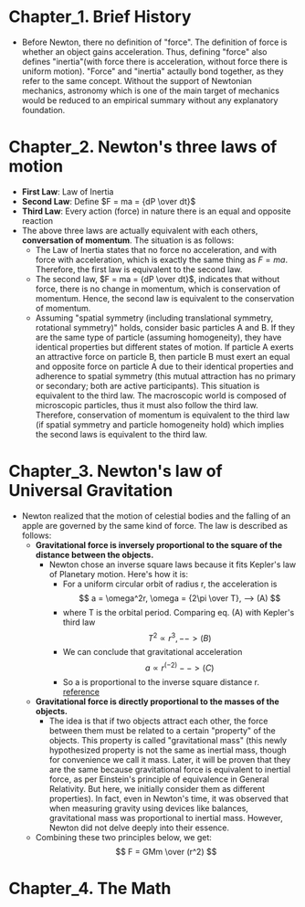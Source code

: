# Chapter_1. Brief History
  * Before Newton, there no definition of "force". The definition of force is whether an object gains acceleration. Thus, defining "force" also defines "inertia"(with force there is acceleration, without force there is uniform motion). "Force" and "inertia" actaully bond together, as they refer to the same concept. Without the support of Newtonian mechanics, astronomy which is one of the main target of mechanics would be reduced to an empirical summary without any explanatory foundation.

# Chapter_2. Newton's three laws of motion
  * **First Law**: Law of Inertia
  * **Second Law**: Define $F = ma = {dP \over dt}$
  * **Third Law**: Every action (force) in nature there is an equal and opposite reaction
  * The above three laws are actually equivalent with each others, **conversation of momentum**. The situation is as follows:
    * The Law of Inertia states that no force no acceleration, and with force with acceleration, which is exactly the same thing as $F = ma$. Therefore, the first law is equivalent to the second law.
    * The second law, $F = ma = {dP \over dt}$, indicates that without force, there is no change in momentum, which is conservation of momentum. Hence, the second law is equivalent to the conservation of momentum.
    * Assuming "spatial symmetry (including translational symmetry, rotational symmetry)" holds, consider basic particles A and B. If they are the same type of particle (assuming homogeneity), they have identical properties but different states of motion. If particle A exerts an attractive force on particle B, then particle B must exert an equal and opposite force on particle A due to their identical properties and adherence to spatial symmetry (this mutual attraction has no primary or secondary; both are active participants). This situation is equivalent to the third law. The macroscopic world is composed of microscopic particles, thus it must also follow the third law. Therefore, conservation of momentum is equivalent to the third law (if spatial symmetry and particle homogeneity hold) which implies the second laws is equivalent to the third law.

# Chapter_3. Newton's law of Universal Gravitation
  * Newton realized that the motion of celestial bodies and the falling of an apple are governed by the same kind of force. The law is described as follows:
    * **Gravitational force is inversely proportional to the square of the distance between the objects.**
      * Newton chose an inverse square laws because it fits Kepler's law of Planetary motion. Here's how it is:
        * For a uniform circular orbit of radius r, the acceleration is 
          $$
          a = \omega^2r, \omega = {2\pi \over T}, --> (A)
          $$
        * where T is the orbital period. Comparing eq. (A) with Kepler's third law
          $$
          T^2 \propto r^3,  --> (B)
          $$
        * We can conclude that gravitational acceleration 
          $$
          a \propto r^(-2)  --> (C)
          $$
        * So a is proportional to the inverse square distance r. [reference](https://physics.stackexchange.com/questions/128245/how-was-newton-able-to-guess-that-gravitational-force-is-inversely-proportional)
    * **Gravitational force is directly proportional to the masses of the objects.**
      * The idea is that if two objects attract each other, the force between them must be related to a certain "property" of the objects. This property is called "gravitational mass" (this newly hypothesized property is not the same as inertial mass, though for convenience we call it mass. Later, it will be proven that they are the same because gravitational force is equivalent to inertial force, as per Einstein's principle of equivalence in General Relativity. But here, we initially consider them as different properties). In fact, even in Newton's time, it was observed that when measuring gravity using devices like balances, gravitational mass was proportional to inertial mass. However, Newton did not delve deeply into their essence. 
    * Combining these two principles below, we get: 
        $$
        F = GMm \over (r^2) 
        $$

# Chapter_4. The Math
